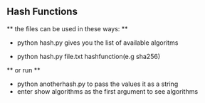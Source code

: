 ## Hash Functions 

** the files can be used in these ways: **

- python hash.py gives you the list of available algoritms

- python hash.py file.txt hashfunction(e.g sha256)

** or run ** 

- python anotherhash.py to pass the values it as a string
- enter show algorithms as the first argument to see algorithms 
